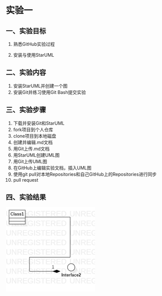 # 实验一

## 一、实验目标
1. 熟悉GitHub实验过程

2. 安装与使用StarUML

## 二、实验内容

1. 安装StarUML并创建一个图
2. 安装Git并练习使用Git Bash提交实验

## 三、实验步骤
1. 下载并安装Git和StarUML
2. fork项目到个人仓库
3. clone项目到本地磁盘
4. 创建并编辑.md文档
5. 用Git上传.md文档
6. 用StarUML创建UML图
7. 用Git上传UML图
8. 在GitHub上编辑实验文档，插入UML图
9. 使用git pull对本地Repositories和自己GitHub上的Repositories进行同步
10. pull request

## 四、实验结果

![UML图1](./model1.jpg)
